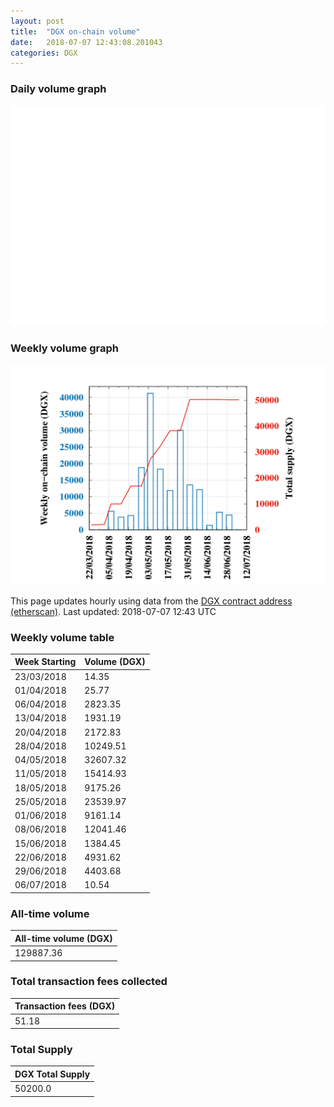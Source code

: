 ```yaml
---
layout: post
title:  "DGX on-chain volume"
date:   2018-07-07 12:43:08.201043
categories: DGX
---
```


### Daily volume graph

![DGX daily volume graph](dgxvolume_scripts/daily.png)

### Weekly volume graph

![DGX weekly volume graph](dgxvolume_scripts/out.png)

This page updates hourly using data from the [DGX contract address (etherscan)](https://etherscan.io/token/0x4f3afec4e5a3f2a6a1a411def7d7dfe50ee057bf). Last updated:
2018-07-07 12:43 UTC

### Weekly volume table

Week Starting | Volume (DGX)
--- | ---
23/03/2018|14.35
01/04/2018|25.77
06/04/2018|2823.35
13/04/2018|1931.19
20/04/2018|2172.83
28/04/2018|10249.51
04/05/2018|32607.32
11/05/2018|15414.93
18/05/2018|9175.26
25/05/2018|23539.97
01/06/2018|9161.14
08/06/2018|12041.46
15/06/2018|1384.45
22/06/2018|4931.62
29/06/2018|4403.68
06/07/2018|10.54


### All-time volume

| All-time volume (DGX) |
| --- |
|129887.36|

### Total transaction fees collected

| Transaction fees (DGX) |
| --- |
|51.18|

### Total Supply

| DGX Total Supply |
| --- |
|50200.0|

